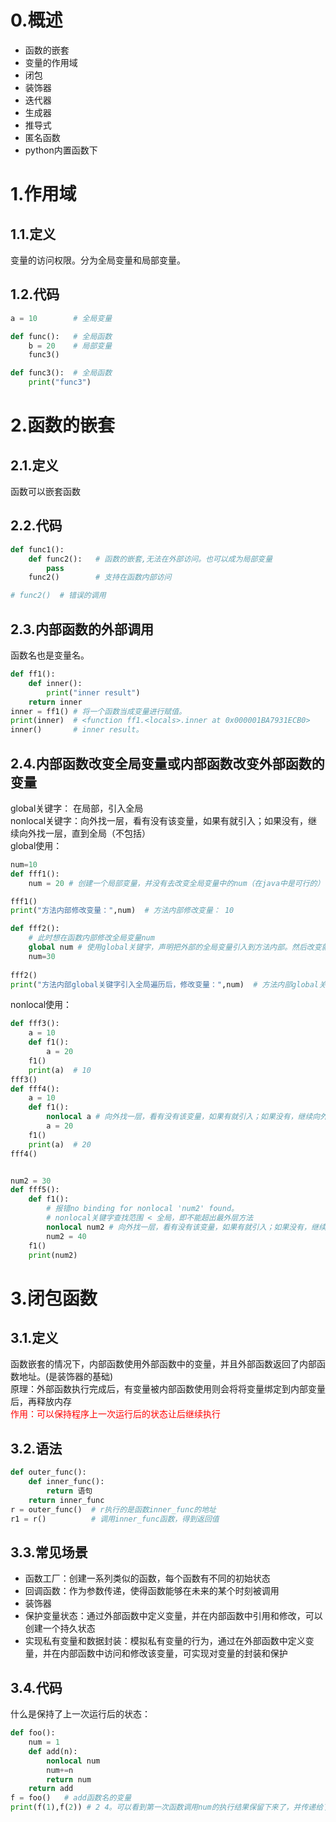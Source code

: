 # 0.概述
- 函数的嵌套
- 变量的作用域
- 闭包
- 装饰器
- 迭代器
- 生成器
- 推导式
- 匿名函数
- python内置函数下
# 1.作用域
## 1.1.定义
变量的访问权限。分为全局变量和局部变量。
## 1.2.代码
```python
a = 10        # 全局变量

def func():   # 全局函数
    b = 20    # 局部变量
    func3()

def func3():  # 全局函数
    print("func3")
```

# 2.函数的嵌套
## 2.1.定义
函数可以嵌套函数
## 2.2.代码
```python
def func1():
    def func2():   # 函数的嵌套,无法在外部访问。也可以成为局部变量
        pass
    func2()        # 支持在函数内部访问

# func2()  # 错误的调用
```
## 2.3.内部函数的外部调用
函数名也是变量名。
```python
def ff1():
    def inner():
        print("inner result")
    return inner
inner = ff1() # 将一个函数当成变量进行赋值。
print(inner)  # <function ff1.<locals>.inner at 0x000001BA7931ECB0>
inner()       # inner result。
```
## 2.4.内部函数改变全局变量或内部函数改变外部函数的变量
global关键字： 在局部，引入全局</br>
nonlocal关键字：向外找一层，看有没有该变量，如果有就引入；如果没有，继续向外找一层，直到全局（不包括）</br>
global使用：
```python
num=10
def fff1():
    num = 20 # 创建一个局部变量，并没有去改变全局变量中的num（在java中是可行的）

fff1()
print("方法内部修改变量：",num)  # 方法内部修改变量： 10

def fff2():
    # 此时想在函数内部修改全局变量num
    global num # 使用global关键字，声明把外部的全局变量引入到方法内部。然后改变就可以影响到全局的变量num了
    num=30
    
fff2()
print("方法内部global关键字引入全局遍历后，修改变量：",num)  # 方法内部global关键字引入全局遍历后，修改变量： 30
```
nonlocal使用：
```python
def fff3():
    a = 10
    def f1():
        a = 20
    f1()
    print(a)  # 10
fff3()
def fff4():
    a = 10
    def f1():
        nonlocal a # 向外找一层，看有没有该变量，如果有就引入；如果没有，继续向外找一层，直到全局（不包括）
        a = 20
    f1()
    print(a)  # 20
fff4()


num2 = 30
def fff5():
    def f1():
        # 报错no binding for nonlocal 'num2' found。
        # nonlocal关键字查找范围 < 全局，即不能超出最外层方法
        nonlocal num2 # 向外找一层，看有没有该变量，如果有就引入；如果没有，继续向外找一层，直到全局（不包括）
        num2 = 40
    f1()
    print(num2)
```
# 3.闭包函数
## 3.1.定义
函数嵌套的情况下，内部函数使用外部函数中的变量，并且外部函数返回了内部函数地址。(是装饰器的基础)</br>
原理：外部函数执行完成后，有变量被内部函数使用则会将将变量绑定到内部变量后，再释放内存</br>
<font color="red">作用：可以保持程序上一次运行后的状态让后继续执行</font>
## 3.2.语法
```python
def outer_func():
    def inner_func():
        return 语句
    return inner_func
r = outer_func()  # r执行的是函数inner_func的地址
r1 = r()          # 调用inner_func函数，得到返回值
```
## 3.3.常见场景
- 函数工厂：创建一系列类似的函数，每个函数有不同的初始状态
- 回调函数：作为参数传递，使得函数能够在未来的某个时刻被调用
- 装饰器
- 保护变量状态：通过外部函数中定义变量，并在内部函数中引用和修改，可以创建一个持久状态
- 实现私有变量和数据封装：模拟私有变量的行为，通过在外部函数中定义变量，并在内部函数中访问和修改该变量，可实现对变量的封装和保护
## 3.4.代码
什么是保持了上一次运行后的状态：
```python
def foo():
    num = 1
    def add(n):
        nonlocal num
        num+=n
        return num
    return add
f = foo()   # add函数名的变量
print(f(1),f(2)) # 2 4。可以看到第一次函数调用num的执行结果保留下来了，并传递给了第二次调用
```